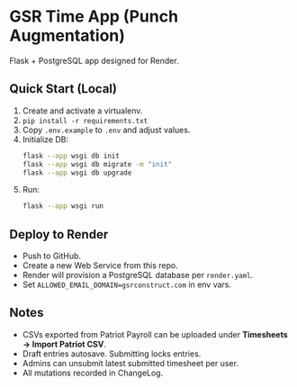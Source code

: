 # GSR Time App (Punch Augmentation)

Flask + PostgreSQL app designed for Render.

## Quick Start (Local)

1. Create and activate a virtualenv.
2. `pip install -r requirements.txt`
3. Copy `.env.example` to `.env` and adjust values.
4. Initialize DB:
    ```bash
    flask --app wsgi db init
    flask --app wsgi db migrate -m "init"
    flask --app wsgi db upgrade
    ```
5. Run:
    ```bash
    flask --app wsgi run
    ```

## Deploy to Render

- Push to GitHub.
- Create a new Web Service from this repo.
- Render will provision a PostgreSQL database per `render.yaml`.
- Set `ALLOWED_EMAIL_DOMAIN=gsrconstruct.com` in env vars.

## Notes

- CSVs exported from Patriot Payroll can be uploaded under **Timesheets → Import Patriot CSV**.
- Draft entries autosave. Submitting locks entries.
- Admins can unsubmit latest submitted timesheet per user.
- All mutations recorded in ChangeLog.
